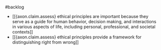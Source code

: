#backlog 

- [[{axon.claim.assess} ethical principles are important because they serve as a guide for human behavior, decision making, and interactions in various aspects of life, including personal, professional, and societal contexts]]
- [[{axon.claim.assess} ethical principles provide a framework for distinguishing right from wrong]]